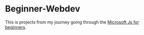 # Beginner-Webdev
This is projects from my journey going through the <a href="https://github.com/microsoft/Web-Dev-For-Beginners">Microsoft Js for beginners</a>.
